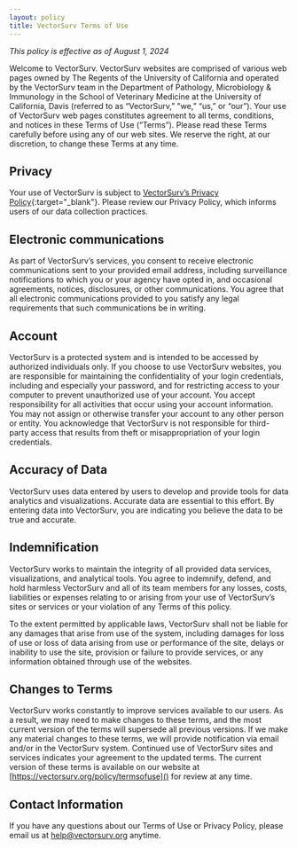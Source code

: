 ```yaml
---
layout: policy
title: VectorSurv Terms of Use
---
```


_This policy is effective as of August 1, 2024_

Welcome to VectorSurv. VectorSurv websites are comprised of various web pages owned by The Regents of the University of California and operated by the VectorSurv team in the Department of Pathology, Microbiology & Immunology in the School of Veterinary Medicine at the University of California, Davis (referred to as “VectorSurv,” "we,” “us,” or “our”). Your use of VectorSurv web pages constitutes agreement to all terms, conditions, and notices in these Terms of Use (“Terms”). Please read these Terms carefully before using any of our web sites. We reserve the right, at our discretion, to change these Terms at any time.

## Privacy

Your use of VectorSurv is subject to [VectorSurv’s Privacy Policy](../privacy){:target="\_blank"}. Please review our Privacy Policy, which informs users of our data collection practices.

## Electronic communications

As part of VectorSurv’s services, you consent to receive electronic communications sent to your provided email address, including surveillance notifications to which you or your agency have opted in, and occasional agreements, notices, disclosures, or other communications. You agree that all electronic communications provided to you satisfy any legal requirements that such communications be in writing.

## Account

VectorSurv is a protected system and is intended to be accessed by authorized individuals only. If you choose to use VectorSurv websites, you are responsible for maintaining the confidentiality of your login credentials, including and especially your password, and for restricting access to your computer to prevent unauthorized use of your account. You accept responsibility for all activities that occur using your account information. You may not assign or otherwise transfer your account to any other person or entity. You acknowledge that VectorSurv is not responsible for third-party access that results from theft or misappropriation of your login credentials.

## Accuracy of Data

VectorSurv uses data entered by users to develop and provide tools for data analytics and visualizations. Accurate data are essential to this effort. By entering data into VectorSurv, you are indicating you believe the data to be true and accurate.

## Indemnification

VectorSurv works to maintain the integrity of all provided data services, visualizations, and analytical tools. You agree to indemnify, defend, and hold harmless VectorSurv and all of its team members for any losses, costs, liabilities or expenses relating to or arising from your use of VectorSurv’s sites or services or your violation of any Terms of this policy.

To the extent permitted by applicable laws, VectorSurv shall not be liable for any damages that arise from use of the system, including damages for loss of use or loss of data arising from use or performance of the site, delays or inability to use the site, provision or failure to provide services, or any information obtained through use of the websites.

## Changes to Terms

VectorSurv works constantly to improve services available to our users. As a result, we may need to make changes to these terms, and the most current version of the terms will supersede all previous versions. If we make any material changes to these terms, we will provide notification via email and/or in the VectorSurv system. Continued use of VectorSurv sites and services indicates your agreement to the updated terms. The current version of these terms is available on our website at [https://vectorsurv.org/policy/termsofuse]() for review at any time.

## Contact Information

If you have any questions about our Terms of Use or Privacy Policy, please email us at [help@vectorsurv.org](mailto:help@vectorsurv.org) anytime.
